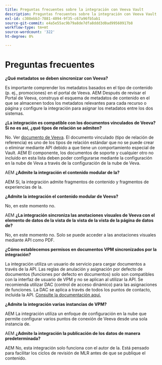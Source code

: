 ```yaml
---
title: Preguntas frecuentes sobre la integración con Veeva Vault
description: Preguntas frecuentes sobre la integración con Veeva Vault
exl-id: c308ebb3-7881-4094-9f35-c67a96fb5ab1
source-git-commit: e4a5e55ac9b79a8de7dfa8ddd3d0ad99560917b8
workflow-type: tm+mt
source-wordcount: '322'
ht-degree: 0%

---
```


# Preguntas frecuentes

**¿Qué metadatos se deben sincronizar con Veeva?**

Es importante comprender los metadatos basados en el tipo de contenido (p. ej., promociones) en el portal de Veeva. AEM Después de revisar el Portal de Veeva, construya el esquema de metadatos de contenido en el que se almacenen todos los metadatos relevantes para cada recurso o página y configure la integración para asignar los metadatos entre los dos sistemas.

**¿La integración es compatible con los documentos vinculados de Veeva? Si no es así, ¿qué tipos de relación se admiten?**

No. Ver [documento de Veeva](https://vaulthelp2.vod309.com/wordpress/admin-user-help/documents-admin-user-help/about-document-relationships/). El documento vinculado (tipo de relación de referencia) es uno de los tipos de relación estándar que no se puede crear o eliminar mediante API debido a que tiene un comportamiento especial de Vault. AEM El componente, los documentos de soporte y cualquier otro no incluido en esta lista deben poder configurarse mediante la configuración en la nube de Veva a través de la configuración de la nube de Veva.

AEM **¿Admite la integración el contenido modular de la?**

AEM Sí, la integración admite fragmentos de contenido y fragmentos de experiencias de la.

**¿Admite la integración el contenido modular de Veeva?**

No, en este momento no.

AEM **¿La integración sincroniza las anotaciones visuales de Veeva con el elemento de datos de la vista de la vista de la vista de la página de datos de?**

No, en este momento no. Solo se puede acceder a las anotaciones visuales mediante API como PDF.

**¿Cómo establecemos permisos en documentos VPM sincronizados por la integración?**

La integración utiliza un usuario de servicio para cargar documentos a través de la API.  Las reglas de anulación y asignación por defecto de documentos (funciones por defecto en documentos) solo son compatibles con la interfaz de usuario de VPM y no se aplican al utilizar la API. Se recomienda utilizar DAC (control de acceso dinámico) para las asignaciones de funciones. La DAC se aplica a través de todos los puntos de contacto, incluida la API. [Consulte la documentación aquí.](http://vaulthelp2.vod309.com/wordpress/admin-user-help/ah-user-permissions-access-control/about-dynamic-access-control-for-documents/)

**¿Admite la integración varias instancias de VPM?**

AEM La integración utiliza un enfoque de configuración en la nube que permite configurar varios puntos de conexión de Veeva desde una sola instancia de.

AEM **¿Admite la integración la publicación de los datos de manera predeterminada?**

AEM No, esta integración solo funciona con el autor de la. Está pensado para facilitar los ciclos de revisión de MLR antes de que se publique el contenido.
